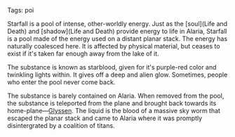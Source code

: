 Tags: poi

Starfall is a pool of intense, other-worldly energy. Just as the [soul](Life and Death) and [shadow](Life and Death) provide energy to life in Alaria, Starfall is a pool made of the energy used on a distant planar stack. The energy has naturally coalesced here. It is affected by physical material, but ceases to exist if it's taken far enough away from the lake of it.

The substance is known as starblood, given for it's purple-red color and twinkling lights within. It gives off a deep and alien glow. Sometimes, people who enter the pool never come back. 

The substance is barely contained on Alaria. When removed from the pool, the substance is teleported from the plane and brought back towards its home-plane—[Glyssen](Glyssen). The liquid is the blood of a massive sky worm that escaped the planar stack and came to Alaria where it was promptly disintergrated by a coalition of titans.